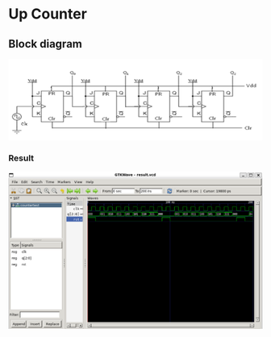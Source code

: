 <h1> Up Counter</h1>
<h2> Block diagram</h2>
<div align = 'center'>
<img src = '4bitupcounter.png'>
</div>
<h3> Result</h3>
<img src="./UpCounter .png">

